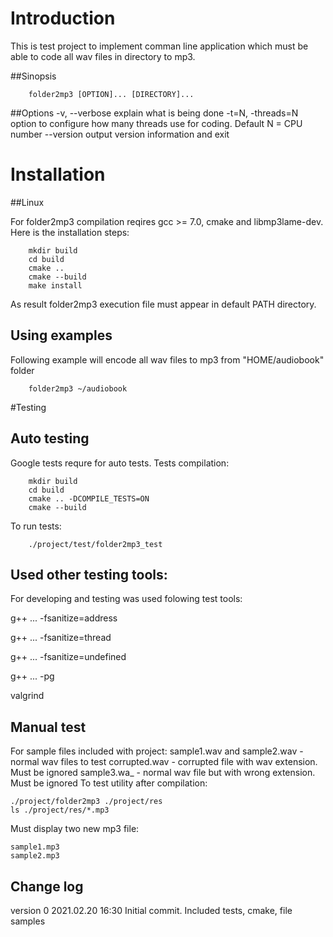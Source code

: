 # Introduction

This is test project to implement comman line application which must be able to code all wav files in directory to mp3.

##Sinopsis
```
    folder2mp3 [OPTION]... [DIRECTORY]...
```

##Options
    -v, --verbose	explain what is being done
    -t=N, -threads=N	option to configure how many threads use for coding. Default N = CPU number
    --version		output version information and exit


# Installation

##Linux

For folder2mp3 compilation reqires gcc >= 7.0, cmake and libmp3lame-dev.
Here is the installation steps:
```
    mkdir build
    cd build
    cmake ..
    cmake --build
    make install
```
As result folder2mp3 execution file must appear in default PATH directory.


## Using examples

Following example will encode all wav files to mp3 from "HOME/audiobook" folder
```
    folder2mp3 ~/audiobook
```

#Testing 

## Auto testing
Google tests requre for auto tests.
Tests compilation:
```
    mkdir build
    cd build
    cmake .. -DCOMPILE_TESTS=ON
    cmake --build
```
To run tests:
```
    ./project/test/folder2mp3_test
```

## Used other testing tools:
For developing and testing was used folowing test tools:

g++ ... -fsanitize=address

g++ ... -fsanitize=thread

g++ ... -fsanitize=undefined

g++ ... -pg

valgrind

## Manual test

For sample files included with project:
sample1.wav and sample2.wav	-	normal wav files to test
corrupted.wav			-	corrupted file with wav extension. Must be ignored
sample3.wa_			-	normal wav file but with wrong extension. Must be ignored
To test utility after compilation:
```
./project/folder2mp3 ./project/res
ls ./project/res/*.mp3
```
Must display two new mp3 file:
```
sample1.mp3
sample2.mp3
```

## Change log
version 0	2021.02.20 16:30	Initial commit. Included tests, cmake, file samples 